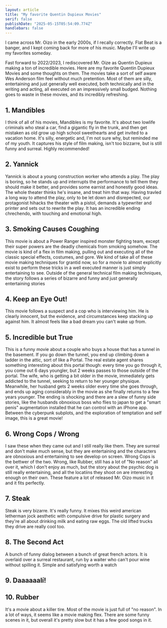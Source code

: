 ```yaml
---
layout: article
title: "My favorite Quentin Dupieux Movies"
serif: false
publishDate: "2025-05-15T05:54:09.774Z"
handlebars: false
---
```


I came across Mr. Oizo in the early 2000s, if I recally correctly. Flat Beat is a banger, and I kept coming back for more of his music. Maybe I'll write up my favorites someday.

Fast forward to 2022/2023, I rediscovered Mr. Oize as Quentin Dupieux making a ton of incredible movies. Here are my favorite Quentin Dupieux Movies and some thoughts on them.
The movies take a sort of self aware Wes Anderson film feel without much pretention.
Most of them are silly, entertaining and just generally well executed, both technically and in the writing and acting, all executed on an impressively small budged.
Nothing goes to waste in these movies, and its incredibly refreshing.

## 1. Mandibles

I think of all of his movies, Mandibles is my favorite.
It's about two lowlife criminals who steal a car, find a gigantic fly in the trunk, and then get mistaken as old grow up high school sweethearts and get invited to a vacation home.
It's silly, energetic and, I'm not sure why, but reminded me of my youth.
It captures his style of film making, isn't too bizzarre, but is still funny and surreal.
Highly recommended!

## 2. Yannick

Yannick is about a young construction worker who attends a play.
The play is boring, so he stands up and interrupts the performance to tell them they should make it better, and provides some earnist and honestly good ideas.
The whole theater thinks he's insane, and treat him that way.
Having travled a long way to attend the play, only to be let down and disrepected, our protagonist hihacks the theater with a pistol, demands a typewriter and printer and sets out to rewrite the play.
It has an incredible ending chrechendo, with touching and emotional high.

## 3. Smoking Causes Coughing

This movie is about a Power Ranger inspired monster fighting team, except their super powers are the deadly chemicals from smoking somehow.
The movie is kind of a flex in film making, pulling out and executing all of the classic special effects, costumes, and gore.
We kind of take all of these movie making techniques for grantid now, so for a movie to almost explicitly exist to perform these tricks in a well executed manner is just simply entertaining to see.
Outside of the general technical film making techniques, the story follows a series of bizarre and funny and just generally entertaining stories

## 4. Keep an Eye Out!

This movie follows a suspect and a cop who is interviewing him.
He is clearly innocent, but the evidence, and circumstances keep stacking up against him.
It almost feels like a bad dream you can't wake up from.

## 5. Incredible but True

This is a funny movie about a couple who buys a house that has a tunnel in the basement.
If you go down the tunnel, you end up climbing down a ladder in the attic, sort of like a Portal.
The real estate agent shares something interesting about this portal though: every time you go through it, you come out 6 days youngler, but 2 weeks passes to those outside of the portal.
The wife, who is getting a bit older in the movie, immediately gets addicted to the tunnel, seeking to return to her younger physique.
Meanwhile, her husband gets 2 weeks older every time she goes through, and ends up aging considerably in the movie as she finally returns to a few years younger.
The ending is shocking and there are a slew of funny side stories, like the husbands obnoxious boss who flies to japan to get a "smart penis" augmentation installed that he can control with an iPhone app.
Between the cyberpunk subplots, and the exploration of temptation and self image, this is a great movie!

## 6. Wrong Cops / Wrong

I saw these when they came out and I still really like them.
They are surreal and don't make much sense, but they are entertaining and the characters are obnoxious and entertaining to see develop on screen.
Wrong Cops is the bettwer of the two.
Wrong, like Rubber, still has a lot of "No reason" all over it, which I don't enjoy as much, but the story about the psychic dog is still really entertaining, and all the locatiins they shoot on are interesting enough on their own.
These feature a lot of released Mr. Oizo music in it and it fits perfectly.

## 7. Steak

Steak is very bizarre.
It's really funny.
It mixes this weird american letherman jock aesthetic with compulsive drive for plastic surgery and they're all about drinking milk and eating raw eggs.
The old lifted trucks they drive are really cool too.

## 8. The Second Act

A bunch of funny dialog between a bunch of great french actors.
It is overlaid over a surreal restaurant, run by a waiter who can't pour wine without spilling it.
Simple and satisfying worth a watch

## 9. Daaaaaalí!



## 10. Rubber

It's a movie about a killer tire.
Most of the movie is just full of "no reason".
In a lot of ways, it seems like a movie making flex.
There are some funny scenes in it, but overall it's pretty slow but it has a few good songs in it.
